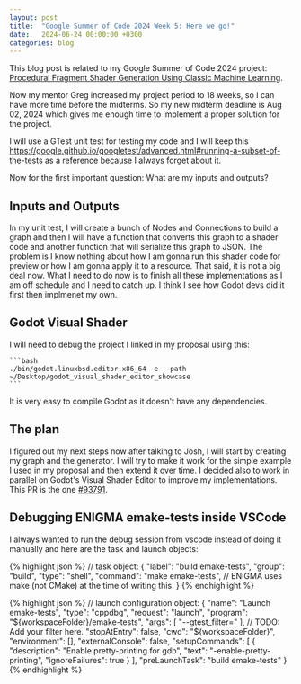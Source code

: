 ```yaml
---
layout: post
title:  "Google Summer of Code 2024 Week 5: Here we go!"
date:   2024-06-24 00:00:00 +0300
categories: blog
---
```


This blog post is related to my Google Summer of Code 2024 project: [Procedural Fragment Shader Generation Using Classic Machine Learning][my-google-summer-of-code-2024-project].

Now my mentor Greg increased my project period to 18 weeks, so I can have more time before the midterms. So my new midterm deadline is Aug 02, 2024 which gives me enough time to implement a proper solution for the project.

I will use a GTest unit test for testing my code and I will keep this https://google.github.io/googletest/advanced.html#running-a-subset-of-the-tests as a reference because I always forget about it.

Now for the first important question: What are my inputs and outputs?

## Inputs and Outputs

In my unit test, I will create a bunch of Nodes and Connections to build a graph and then I will have a function that converts this graph to a shader code and another function that will serialize this graph to JSON. The problem is I know nothing about how I am gonna run this shader code for preview or how I am gonna apply it to a resource. That said, it is not a big deal now. What I need to do now is to finish all these implementations as I am off schedule and I need to catch up. I think I see how Godot devs did it first then implmenet my own.

## Godot Visual Shader

I will need to debug the project I linked in my proposal using this:
    
    ```bash
    ./bin/godot.linuxbsd.editor.x86_64 -e --path ~/Desktop/godot_visual_shader_editor_showcase
    ```

It is very easy to compile Godot as it doesn't have any dependencies.

## The plan

I figured out my next steps now after talking to Josh, I will start by creating my graph and the generator. I will try to make it work for the simple example I used in my proposal and then extend it over time. I decided also to work in parallel on Godot's Visual Shader Editor to improve my implementations. This PR is the one [#93791](https://github.com/godotengine/godot/pull/93791).

## Debugging ENIGMA emake-tests inside VSCode

I always wanted to run the debug session from vscode instead of doing it manually and here are the task and launch objects:

{% highlight json %}
// task object:
{
    "label": "build emake-tests",
    "group": "build",
    "type": "shell",
    "command": "make emake-tests", // ENIGMA uses make (not CMake) at the time of writing this.
}
{% endhighlight %}

{% highlight json %}
// launch configuration object:
{
    "name": "Launch emake-tests",
    "type": "cppdbg",
    "request": "launch",
    "program": "${workspaceFolder}/emake-tests",
    "args": [ "--gtest_filter=" ], // TODO: Add your filter here.
    "stopAtEntry": false,
    "cwd": "${workspaceFolder}",
    "environment": [],
    "externalConsole": false,
    "setupCommands":
    [
        {
            "description": "Enable pretty-printing for gdb",
            "text": "-enable-pretty-printing",
            "ignoreFailures": true
        }
    ],
    "preLaunchTask": "build emake-tests"
}
{% endhighlight %}

[my-google-summer-of-code-2024-project]: https://summerofcode.withgoogle.com/programs/2024/projects/wYTZuQbA
